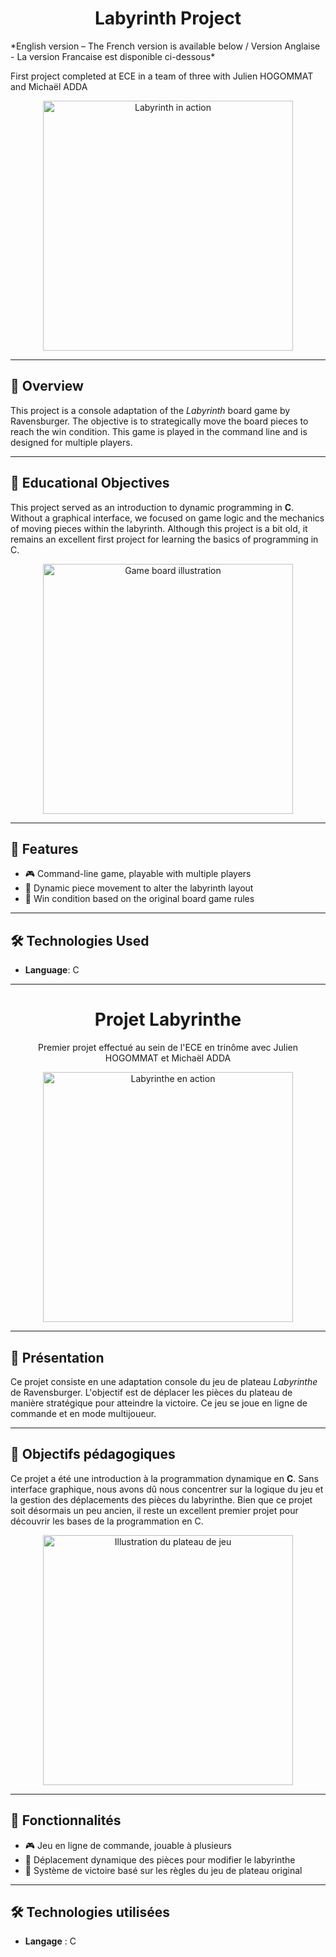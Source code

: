 <h1 align="center">Labyrinth Project</h1>
<p align="left">
*English version – The French version is available below / Version Anglaise - La version Francaise est disponible ci-dessous*
</p>
<p align="left">
First project completed at ECE in a team of three with Julien HOGOMMAT and Michaël ADDA
</p>

<p align="center">
<img src="img/image1.jpg" alt="Labyrinth in action" width="400"/>
</p>

---

## 🎲 Overview

This project is a console adaptation of the *Labyrinth* board game by Ravensburger. The objective is to strategically move the board pieces to reach the win condition. This game is played in the command line and is designed for multiple players.

---

## 🚀 Educational Objectives

This project served as an introduction to dynamic programming in **C**. Without a graphical interface, we focused on game logic and the mechanics of moving pieces within the labyrinth. Although this project is a bit old, it remains an excellent first project for learning the basics of programming in C.

<p align="center">
<img src="IMAGE2_PATH" alt="Game board illustration" width="400"/>
</p>

---

## 🔧 Features

- 🎮 Command-line game, playable with multiple players
- 🧩 Dynamic piece movement to alter the labyrinth layout
- 🎯 Win condition based on the original board game rules

---

## 🛠️ Technologies Used

- **Language**: C

---





<h1 align="center">Projet Labyrinthe</h1>

<p align="center">
Premier projet effectué au sein de l'ECE en trinôme avec Julien HOGOMMAT et Michaël ADDA
</p>

<p align="center">
<img src="img/image2.jpg" alt="Labyrinthe en action" width="400"/>
</p>

---

## 🎲 Présentation

Ce projet consiste en une adaptation console du jeu de plateau *Labyrinthe* de Ravensburger. L'objectif est de déplacer les pièces du plateau de manière stratégique pour atteindre la victoire. Ce jeu se joue en ligne de commande et en mode multijoueur.

---

## 🚀 Objectifs pédagogiques

Ce projet a été une introduction à la programmation dynamique en **C**. Sans interface graphique, nous avons dû nous concentrer sur la logique du jeu et la gestion des déplacements des pièces du labyrinthe. Bien que ce projet soit désormais un peu ancien, il reste un excellent premier projet pour découvrir les bases de la programmation en C.

<p align="center">
<img src="IMAGE2_PATH" alt="Illustration du plateau de jeu" width="400"/>
</p>

---

## 🔧 Fonctionnalités

- 🎮 Jeu en ligne de commande, jouable à plusieurs
- 🧩 Déplacement dynamique des pièces pour modifier le labyrinthe
- 🎯 Système de victoire basé sur les règles du jeu de plateau original

---

## 🛠️ Technologies utilisées

- **Langage** : C


